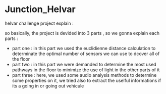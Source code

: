 # Junction_Helvar

helvar challenge project explain :

so basically, the project is devided into 3 parts , so we gonna explain each parts :
- part one : 
in this part we used the euclidienne distance calculation to determinate the optimal number of sensors we can use to dcover all of the floor
- part two : 
in this part we were demanded to determine the most used pathways in the floor to minimize the use of light in the other parts of it 
- part three : 
here, we used some audio analysis methods to determine some properties on it, we tried also to extract the uselful informations if its a going in or going out vehicule
